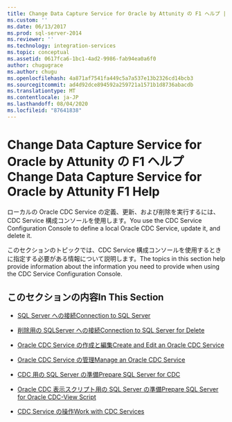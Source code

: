 ```yaml
---
title: Change Data Capture Service for Oracle by Attunity の F1 ヘルプ | Microsoft Docs
ms.custom: ''
ms.date: 06/13/2017
ms.prod: sql-server-2014
ms.reviewer: ''
ms.technology: integration-services
ms.topic: conceptual
ms.assetid: 0617fca6-1bc1-4ad2-9986-fab94ea0a6f0
author: chugugrace
ms.author: chugu
ms.openlocfilehash: 4a871af7541fa449c5a7a537e13b2326cd14bcb3
ms.sourcegitcommit: ad4d92dce894592a259721a1571b1d8736abacdb
ms.translationtype: MT
ms.contentlocale: ja-JP
ms.lasthandoff: 08/04/2020
ms.locfileid: "87641838"
---
```

# <a name="change-data-capture-service-for-oracle-by-attunity-f1-help"></a><span data-ttu-id="f8c0f-102">Change Data Capture Service for Oracle by Attunity の F1 ヘルプ</span><span class="sxs-lookup"><span data-stu-id="f8c0f-102">Change Data Capture Service for Oracle by Attunity F1 Help</span></span>
  <span data-ttu-id="f8c0f-103">ローカルの Oracle CDC Service の定義、更新、および削除を実行するには、CDC Service 構成コンソールを使用します。</span><span class="sxs-lookup"><span data-stu-id="f8c0f-103">You use the CDC Service Configuration Console to define a local Oracle CDC Service, update it, and delete it.</span></span>  
  
 <span data-ttu-id="f8c0f-104">このセクションのトピックでは、CDC Service 構成コンソールを使用するときに指定する必要がある情報について説明します。</span><span class="sxs-lookup"><span data-stu-id="f8c0f-104">The topics in this section help provide information about the information you need to provide when using the CDC Service Configuration Console.</span></span>  
  
## <a name="in-this-section"></a><span data-ttu-id="f8c0f-105">このセクションの内容</span><span class="sxs-lookup"><span data-stu-id="f8c0f-105">In This Section</span></span>  
  
-   [<span data-ttu-id="f8c0f-106">SQL Server への接続</span><span class="sxs-lookup"><span data-stu-id="f8c0f-106">Connection to SQL Server</span></span>](connection-to-sql-server.md)  
  
-   [<span data-ttu-id="f8c0f-107">削除用の SQLServer への接続</span><span class="sxs-lookup"><span data-stu-id="f8c0f-107">Connection to SQL Server for Delete</span></span>](connection-to-sql-server-for-delete.md)  
  
-   [<span data-ttu-id="f8c0f-108">Oracle CDC Service の作成と編集</span><span class="sxs-lookup"><span data-stu-id="f8c0f-108">Create and Edit an Oracle CDC Service</span></span>](create-and-edit-an-oracle-cdc-service.md)  
  
-   [<span data-ttu-id="f8c0f-109">Oracle CDC Service の管理</span><span class="sxs-lookup"><span data-stu-id="f8c0f-109">Manage an Oracle CDC Service</span></span>](manage-an-oracle-cdc-service.md)  
  
-   [<span data-ttu-id="f8c0f-110">CDC 用の SQL Server の準備</span><span class="sxs-lookup"><span data-stu-id="f8c0f-110">Prepare SQL Server for CDC</span></span>](prepare-sql-server-for-cdc.md)  
  
-   [<span data-ttu-id="f8c0f-111">Oracle CDC 表示スクリプト用の SQL Server の準備</span><span class="sxs-lookup"><span data-stu-id="f8c0f-111">Prepare SQL Server for Oracle CDC-View Script</span></span>](prepare-sql-server-for-oracle-cdc-view-script.md)  
  
-   [<span data-ttu-id="f8c0f-112">CDC Service の操作</span><span class="sxs-lookup"><span data-stu-id="f8c0f-112">Work with CDC Services</span></span>](work-with-cdc-services.md)  
  
  
